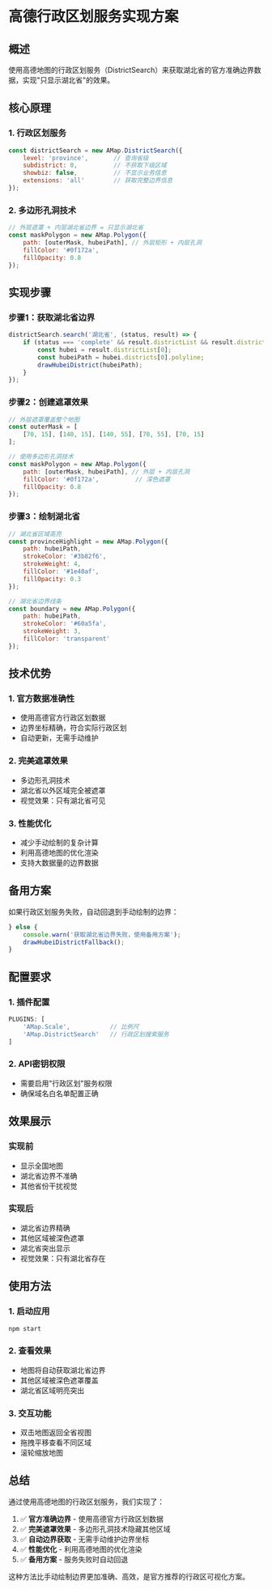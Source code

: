# 高德行政区划服务实现方案

## 概述

使用高德地图的行政区划服务（DistrictSearch）来获取湖北省的官方准确边界数据，实现"只显示湖北省"的效果。

## 核心原理

### 1. 行政区划服务
```javascript
const districtSearch = new AMap.DistrictSearch({
    level: 'province',       // 查询省级
    subdistrict: 0,          // 不获取下级区域
    showbiz: false,          // 不显示业务信息
    extensions: 'all'        // 获取完整边界信息
});
```

### 2. 多边形孔洞技术
```javascript
// 外层遮罩 + 内层湖北省边界 = 只显示湖北省
const maskPolygon = new AMap.Polygon({
    path: [outerMask, hubeiPath], // 外层矩形 + 内层孔洞
    fillColor: '#0f172a',
    fillOpacity: 0.8
});
```

## 实现步骤

### 步骤1：获取湖北省边界
```javascript
districtSearch.search('湖北省', (status, result) => {
    if (status === 'complete' && result.districtList && result.districtList.length) {
        const hubei = result.districtList[0];
        const hubeiPath = hubei.districts[0].polyline;
        drawHubeiDistrict(hubeiPath);
    }
});
```

### 步骤2：创建遮罩效果
```javascript
// 外层遮罩覆盖整个地图
const outerMask = [
    [70, 15], [140, 15], [140, 55], [70, 55], [70, 15]
];

// 使用多边形孔洞技术
const maskPolygon = new AMap.Polygon({
    path: [outerMask, hubeiPath], // 外层 + 内层孔洞
    fillColor: '#0f172a',          // 深色遮罩
    fillOpacity: 0.8
});
```

### 步骤3：绘制湖北省
```javascript
// 湖北省区域高亮
const provinceHighlight = new AMap.Polygon({
    path: hubeiPath,
    strokeColor: '#3b82f6',
    strokeWeight: 4,
    fillColor: '#1e40af',
    fillOpacity: 0.3
});

// 湖北省边界线条
const boundary = new AMap.Polygon({
    path: hubeiPath,
    strokeColor: '#60a5fa',
    strokeWeight: 3,
    fillColor: 'transparent'
});
```

## 技术优势

### 1. 官方数据准确性
- 使用高德官方行政区划数据
- 边界坐标精确，符合实际行政区划
- 自动更新，无需手动维护

### 2. 完美遮罩效果
- 多边形孔洞技术
- 湖北省以外区域完全被遮罩
- 视觉效果：只有湖北省可见

### 3. 性能优化
- 减少手动绘制的复杂计算
- 利用高德地图的优化渲染
- 支持大数据量的边界数据

## 备用方案

如果行政区划服务失败，自动回退到手动绘制的边界：

```javascript
} else {
    console.warn('获取湖北省边界失败，使用备用方案');
    drawHubeiDistrictFallback();
}
```

## 配置要求

### 1. 插件配置
```javascript
PLUGINS: [
    'AMap.Scale',           // 比例尺
    'AMap.DistrictSearch'   // 行政区划搜索服务
]
```

### 2. API密钥权限
- 需要启用"行政区划"服务权限
- 确保域名白名单配置正确

## 效果展示

### 实现前
- 显示全国地图
- 湖北省边界不准确
- 其他省份干扰视觉

### 实现后
- 湖北省边界精确
- 其他区域被深色遮罩
- 湖北省突出显示
- 视觉效果：只有湖北省存在

## 使用方法

### 1. 启动应用
```bash
npm start
```

### 2. 查看效果
- 地图将自动获取湖北省边界
- 其他区域被深色遮罩覆盖
- 湖北省区域明亮突出

### 3. 交互功能
- 双击地图返回全省视图
- 拖拽平移查看不同区域
- 滚轮缩放地图

## 总结

通过使用高德地图的行政区划服务，我们实现了：

1. ✅ **官方准确边界** - 使用高德官方行政区划数据
2. ✅ **完美遮罩效果** - 多边形孔洞技术隐藏其他区域
3. ✅ **自动边界获取** - 无需手动维护边界坐标
4. ✅ **性能优化** - 利用高德地图的优化渲染
5. ✅ **备用方案** - 服务失败时自动回退

这种方法比手动绘制边界更加准确、高效，是官方推荐的行政区可视化方案。
